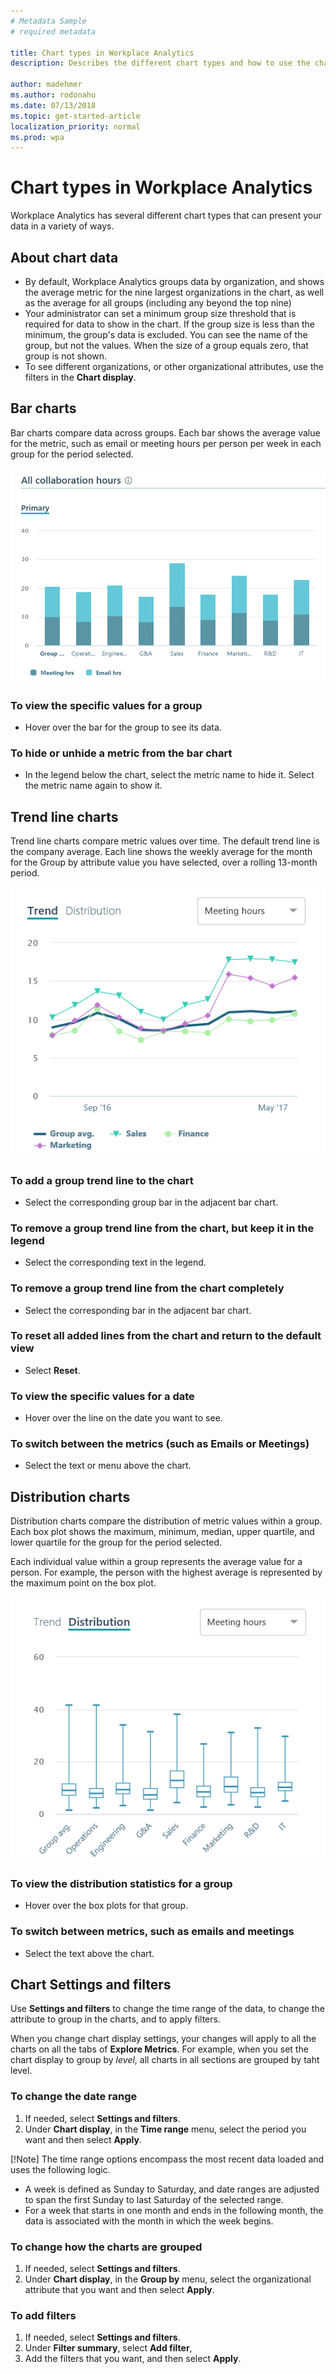 ```yaml
---
# Metadata Sample
# required metadata

title: Chart types in Workplace Analytics
description: Describes the different chart types and how to use the chart features in Workplace Analytics.

author: madehmer
ms.author: rodonahu
ms.date: 07/13/2018
ms.topic: get-started-article
localization_priority: normal 
ms.prod: wpa
---
```


# Chart types in Workplace Analytics

Workplace Analytics has several different chart types that can present your data in a variety of ways.

## About chart data

* By default, Workplace Analytics groups data by organization, and shows the average metric for the nine largest organizations in the chart, as well as the average for all groups (including any beyond the top nine)
* Your administrator can set a minimum group size threshold that is required for data to show in the chart. If the group size is less than the minimum, the group's data is excluded. You can see the name of the group, but not the values. When the size of a group equals zero, that group is not shown.
* To see different organizations, or other organizational attributes, use the filters in the **Chart display**.

## Bar charts
Bar charts compare data across groups. Each bar shows the average value for the metric, such as email or meeting hours per person per week in each group for the period selected. 

![Bar chart](../Images/WpA/Use/Bar-chart.png)

### To view the specific values for a group 
* Hover over the bar for the group to see its data.

### To hide or unhide a metric from the bar chart 
* In the legend below the chart, select the metric name to hide it. Select the metric name again to show it.

## Trend line charts
Trend line charts compare metric values over time. The default trend line is the company average. Each line shows the weekly average for the month for the Group by attribute value you have selected, over a rolling 13-month period. 

![Trend line chart](../Images/WpA/Use/trend-line-chart.png)

### To add a group trend line to the chart  
* Select the corresponding group bar in the adjacent bar chart. 

### To remove a group trend line from the chart, but keep it in the legend
* Select the corresponding text in the legend.

### To remove a group trend line from the chart completely 
* Select the corresponding bar in the adjacent bar chart.

### To reset all added lines from the chart and return to the default view 
*  Select **Reset**.

### To view the specific values for a date 
* Hover over the line on the date you want to see.

### To switch between the metrics (such as Emails or Meetings) 
* Select the text or menu above the chart.

## Distribution charts 
Distribution charts compare the distribution of metric values within a group. Each box plot shows the maximum, minimum, median, upper quartile, and lower quartile for the group for the period selected.

Each individual value within a group represents the average value for a person. For example, the person with the highest average is represented by the maximum point on the box plot.

![Distribution chart](../Images/WpA/Use/Distribution-chart.png)

### To view the distribution statistics for a group 
* Hover over the box plots for that group.

### To switch between metrics, such as emails and meetings
* Select the text above the chart.

## Chart Settings and filters

Use **Settings and filters** to change the time range of the data, to change the attribute to group in the charts, and to apply filters.

When you change chart display settings, your changes will apply to all the charts on all the tabs of **Explore Metrics**.
For example, when you set the chart display to group by _level_, all charts in all sections are grouped by taht level.

### To change the date range 
1. If needed, select **Settings and filters**. 
2. Under **Chart display**, in the **Time range** menu, select the period you want and then select **Apply**. 

[!Note]
The time range options encompass the most recent data loaded and uses the following logic.<ul><li>A week is defined as Sunday to Saturday, and date ranges are adjusted to span the first Sunday to last Saturday of the selected range.</li><li>For a week that starts in one month and ends in the following month, the data is associated with the month in which the week begins.</li></ul>

### To change how the charts are grouped
1. If needed, select **Settings and filters**. 
2. Under **Chart display**, in the **Group by** menu, select the organizational attribute that you want and then select **Apply**.

### To add filters 
1. If needed, select **Settings and filters**.
2. Under **Filter summary**, select **Add filter**, 
3. Add the filters that you want, and then select **Apply**.
